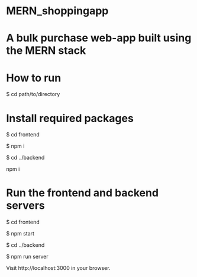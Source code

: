 # MERN_shoppingapp

# A bulk purchase web-app built using the MERN stack

# How to run

$  cd path/to/directory



# Install required packages

$  cd frontend

$  npm i

$  cd ../backend

npm i



# Run the frontend and backend servers

$  cd frontend

$  npm start

$  cd ../backend

$  npm run server


Visit http://localhost:3000 in your browser.

